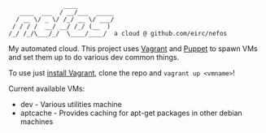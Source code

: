 ````
               ____
   ____  ___  / __/___  _____
  / __ \/ _ \/ /_/ __ \/ ___/
 / / / /  __/ __/ /_/ (__  )
/_/ /_/\___/_/  \____/____/  a cloud @ github.com/eirc/nefos
````

My automated cloud. This project uses [Vagrant](http://www.vagrantup.com/) and [Puppet](http://puppetlabs.com/)
to spawn VMs and set them up to do various dev common things.

To use just [install Vagrant](http://docs.vagrantup.com/v2/installation/index.html), clone the repo and
`vagrant up <vmname>`!

Current available VMs:

* dev - Various utilities machine
* aptcache - Provides caching for apt-get packages in other debian machines
